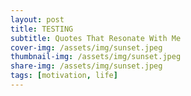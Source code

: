 ```yaml
---
layout: post
title: TESTING
subtitle: Quotes That Resonate With Me
cover-img: /assets/img/sunset.jpeg
thumbnail-img: /assets/img/sunset.jpeg
share-img: /assets/img/sunset.jpeg
tags: [motivation, life]
---
```

